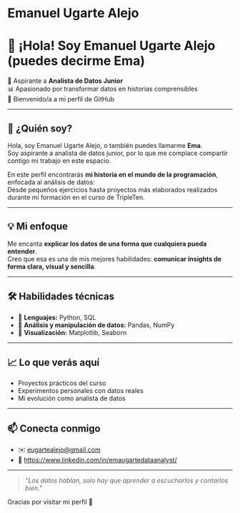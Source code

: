 
# Emanuel Ugarte Alejo 

# 👋 ¡Hola! Soy Emanuel Ugarte Alejo (puedes decirme **Ema**)

🎯 Aspirante a **Analista de Datos Junior**  
📊 Apasionado por transformar datos en historias comprensibles  
🚀 Bienvenido/a a mi perfil de GitHub

---

## 📘 ¿Quién soy?

Hola, soy Emanuel Ugarte Alejo, o también puedes llamarme **Ema**.  
Soy aspirante a analista de datos junior, por lo que me complace compartir contigo mi trabajo en este espacio.

En este perfil encontrarás **mi historia en el mundo de la programación**, enfocada al análisis de datos:  
Desde pequeños ejercicios hasta proyectos más elaborados realizados durante mi formación en el curso de TripleTen.

---

## 💡 Mi enfoque

Me encanta **explicar los datos de una forma que cualquiera pueda entender**.  
Creo que esa es una de mis mejores habilidades: **comunicar insights de forma clara, visual y sencilla**.

---

## 🛠️ Habilidades técnicas

- 🔹 **Lenguajes:** Python, SQL
- 🔹 **Análisis y manipulación de datos:** Pandas, NumPy
- 🔹 **Visualización:** Matplotlib, Seaborn

---

## 📈 Lo que verás aquí

- Proyectos prácticos del curso
- Experimentos personales con datos reales
- Mi evolución como analista de datos

---

## 📫 Conecta conmigo

- ✉️ eugartealejo@gmail.com 
- 💼 https://www.linkedin.com/in/emaugartedataanalyst/

---

> _"Los datos hablan, solo hay que aprender a escucharlos y contarlos bien."_

Gracias por visitar mi perfil 🙌
